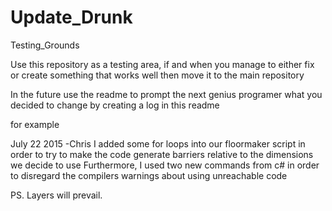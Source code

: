 # Update_Drunk
Testing_Grounds

Use this repository as a testing area, if and when you manage to either fix or create something that works well
then move it to the main repository

In the future use the readme to prompt the next genius programer what you decided to change by creating a log in this readme

for example

July 22 2015
-Chris
I added some for loops into our floormaker script in order to try to make the code generate barriers relative to the dimensions 
we decide to use
Furthermore, I used two  new commands from c# in order to disregard the compilers warnings about using unreachable code










PS. Layers will prevail.
